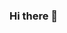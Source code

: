 ### Hi there 👋

<!--
**Rott-Kitchell/Rott-Kitchell** is a ✨ _special_ ✨ repository because its `README.md` (this file) appears on your GitHub profile.

Here are some ideas to get you started:

- 🔭 I’m currently working on a DoorDash clone
- 🌱 I’m currently learning Java and whatever else I can get my hands on
- 👯 I’m looking to collaborate on a few app ideas
- 🤔 I’m looking for help with Google Cloud Platform
- 📫 How to reach me: R.Kitchell815@gmail.com
- 😄 Pronouns: he/him
- ⚡ Fun fact: I have a love/hate relationship with the Carolina Reaper ("superhot pepper")
-->
